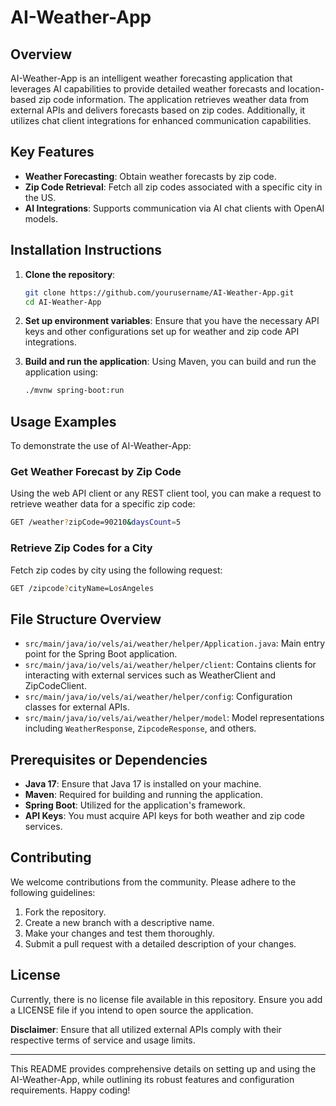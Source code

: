 # AI-Weather-App

## Overview
AI-Weather-App is an intelligent weather forecasting application that leverages AI capabilities to provide detailed weather forecasts and location-based zip code information. The application retrieves weather data from external APIs and delivers forecasts based on zip codes. Additionally, it utilizes chat client integrations for enhanced communication capabilities.

## Key Features
- **Weather Forecasting**: Obtain weather forecasts by zip code.
- **Zip Code Retrieval**: Fetch all zip codes associated with a specific city in the US.
- **AI Integrations**: Supports communication via AI chat clients with OpenAI models.
  
## Installation Instructions

1. **Clone the repository**:
   ```bash
   git clone https://github.com/yourusername/AI-Weather-App.git
   cd AI-Weather-App
   ```

2. **Set up environment variables**:
   Ensure that you have the necessary API keys and other configurations set up for weather and zip code API integrations.

3. **Build and run the application**:
   Using Maven, you can build and run the application using:

   ```bash
   ./mvnw spring-boot:run
   ```

## Usage Examples

To demonstrate the use of AI-Weather-App:

### Get Weather Forecast by Zip Code
Using the web API client or any REST client tool, you can make a request to retrieve weather data for a specific zip code:

```bash
GET /weather?zipCode=90210&daysCount=5
```

### Retrieve Zip Codes for a City
Fetch zip codes by city using the following request:

```bash
GET /zipcode?cityName=LosAngeles
```

## File Structure Overview

- `src/main/java/io/vels/ai/weather/helper/Application.java`: Main entry point for the Spring Boot application.
- `src/main/java/io/vels/ai/weather/helper/client`: Contains clients for interacting with external services such as WeatherClient and ZipCodeClient.
- `src/main/java/io/vels/ai/weather/helper/config`: Configuration classes for external APIs.
- `src/main/java/io/vels/ai/weather/helper/model`: Model representations including `WeatherResponse`, `ZipcodeResponse`, and others.
  
## Prerequisites or Dependencies

- **Java 17**: Ensure that Java 17 is installed on your machine.
- **Maven**: Required for building and running the application.
- **Spring Boot**: Utilized for the application's framework.
- **API Keys**: You must acquire API keys for both weather and zip code services.

## Contributing

We welcome contributions from the community. Please adhere to the following guidelines:
1. Fork the repository.
2. Create a new branch with a descriptive name.
3. Make your changes and test them thoroughly.
4. Submit a pull request with a detailed description of your changes.

## License

Currently, there is no license file available in this repository. Ensure you add a LICENSE file if you intend to open source the application. 

**Disclaimer**: Ensure that all utilized external APIs comply with their respective terms of service and usage limits.

--- 

This README provides comprehensive details on setting up and using the AI-Weather-App, while outlining its robust features and configuration requirements. Happy coding!